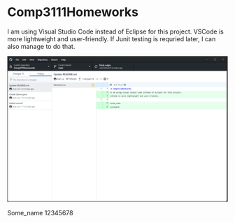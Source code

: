 # Comp3111Homeworks
I am using Visual Studio Code instead of Eclipse for this project. 
VSCode is more lightweight and user-friendly. If Junit testing is requried later, I can also manage to do that.
 
 ![Screenshot](Images\lab1\Lab1.png?raw=true "Title")

Some_name
12345678

